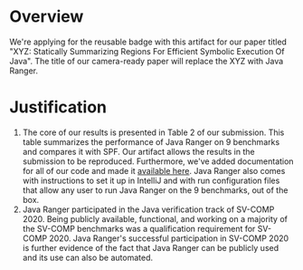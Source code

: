 # Overview
We're applying for the reusable badge with this artifact for our paper titled "XYZ: Statically Summarizing Regions For Efficient Symbolic Execution Of Java". The title of our camera-ready paper will replace the XYZ with Java Ranger.

# Justification
1. The core of our results is presented in Table 2 of our submission. This table summarizes the performance of Java Ranger on 9 benchmarks and compares it with SPF. Our artifact allows the results in the submission to be reproduced. Furthermore, we've added documentation for all of our code and made it [available here](https://sohah.github.io/VeritestingTransformations/). Java Ranger also comes with instructions to set it up in IntelliJ and with run configuration files that allow any user to run Java Ranger on the 9 benchmarks, out of the box. 
2. Java Ranger participated in the Java verification track of SV-COMP 2020. Being publicly available, functional, and working on a majority of the SV-COMP benchmarks was a qualification requirement for SV-COMP 2020. Java Ranger's successful participation in SV-COMP 2020 is further evidence of the fact that Java Ranger can be publicly used and its use can also be automated.

